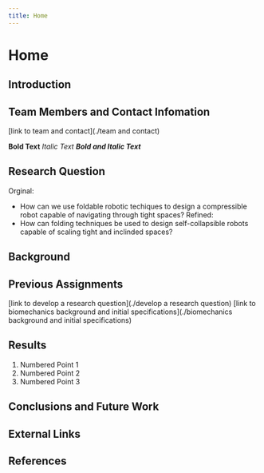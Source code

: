 ```yaml
---
title: Home
---
```


# Home

## Introduction

## Team Members and Contact Infomation

[link to team and contact](./team and contact)

**Bold Text**
_Italic Text_
**_Bold and Italic Text_**

## Research Question
Orginal:
* How can we use foldable robotic techiques to design a compressible robot capable of navigating through tight spaces?
Refined:
* How can folding techniques be used to design self-collapsible robots capable of scaling tight and inclinded spaces?

## Background

## Previous Assignments

[link to develop a research question](./develop a research question)
[link to biomechanics background and initial specifications](./biomechanics background and initial specifications)

## Results

1. Numbered Point 1
1. Numbered Point 2
1. Numbered Point 3

## Conclusions and Future Work

## External Links

## References


